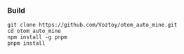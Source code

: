 
### Build

```shell
git clone https://github.com/Voztoy/otom_auto_mine.git
cd otom_auto_mine
npm install -g pnpm
pnpm install
```

